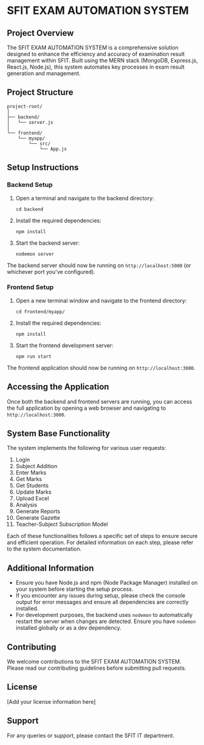 # SFIT EXAM AUTOMATION SYSTEM

## Project Overview

The SFIT EXAM AUTOMATION SYSTEM is a comprehensive solution designed to enhance the efficiency and accuracy of examination result management within SFIT. Built using the MERN stack (MongoDB, Express.js, React.js, Node.js), this system automates key processes in exam result generation and management.


## Project Structure

```
project-root/
│
├── backend/
│   └── server.js
│
└── frontend/
    └── myapp/
        └── src/
            └── App.js
```

## Setup Instructions

### Backend Setup

1. Open a terminal and navigate to the backend directory:
   ```
   cd backend
   ```

2. Install the required dependencies:
   ```
   npm install
   ```

3. Start the backend server:
   ```
   nodemon server
   ```

The backend server should now be running on `http://localhost:5000` (or whichever port you've configured).

### Frontend Setup

1. Open a new terminal window and navigate to the frontend directory:
   ```
   cd frontend/myapp/
   ```

2. Install the required dependencies:
   ```
   npm install
   ```

3. Start the frontend development server:
   ```
   npm run start
   ```

The frontend application should now be running on `http://localhost:3000`.

## Accessing the Application

Once both the backend and frontend servers are running, you can access the full application by opening a web browser and navigating to `http://localhost:3000`.

## System Base Functionality

The system implements the following for various user requests:

1. Login
2. Subject Addition
3. Enter Marks
4. Get Marks
5. Get Students
6. Update Marks
7. Upload Excel
8. Analysis
9. Generate Reports
10. Generate Gazette
11. Teacher-Subject Subscription Model

Each of these functionalities follows a specific set of steps to ensure secure and efficient operation. For detailed information on each step, please refer to the system documentation.

## Additional Information

- Ensure you have Node.js and npm (Node Package Manager) installed on your system before starting the setup process.
- If you encounter any issues during setup, please check the console output for error messages and ensure all dependencies are correctly installed.
- For development purposes, the backend uses `nodemon` to automatically restart the server when changes are detected. Ensure you have `nodemon` installed globally or as a dev dependency.

## Contributing

We welcome contributions to the SFIT EXAM AUTOMATION SYSTEM. Please read our contributing guidelines before submitting pull requests.

## License

[Add your license information here]

## Support

For any queries or support, please contact the SFIT IT department.
